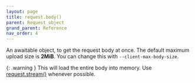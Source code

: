 ```yaml
---
layout: page
title: request.body()
parent: Request object
grand_parent: Reference
nav_order: 4
---
```


An awaitable object, to get the request body at once. The default maximum upload size is **2MiB**. You can change this with `--client-max-body-size`.

{: .warning }
This will load the entire body into memory. Use [request.stream()](/reference/request/stream.html) whenever possible.
